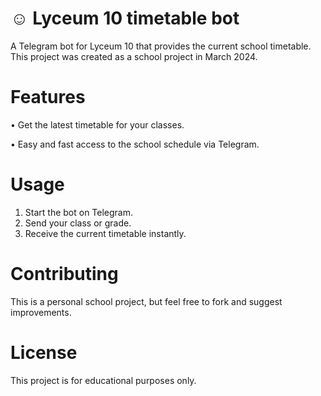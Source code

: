 # ☺️ Lyceum 10 timetable bot

A Telegram bot for Lyceum 10 that provides the current school timetable.
This project was created as a school project in March 2024.

# Features
• Get the latest timetable for your classes.

• Easy and fast access to the school schedule via Telegram.

# Usage
1. Start the bot on Telegram.
2. Send your class or grade.
3. Receive the current timetable instantly.

# Contributing

This is a personal school project, but feel free to fork and suggest improvements.

# License

This project is for educational purposes only.
